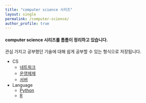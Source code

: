 ```yaml
---
title: "computer science 시리즈"
layout: single
permalink: /computer-science/
author_profile: true
---  
```

#### computer science 시리즈를 틈틈이 정리하고 있습니다.  
관심 가지고 공부했던 기술에 대해 쉽게 공부할 수 있는 형식으로 저장됩니다.

- CS
  - [네트워크](/cs/cs_network_1)
  - [운영체제](/cs/cs_os_1)
  - [서버](/cs/cs_server_1)
- Language
  - [Python](/cs/cs_python_1)
  - [R](/cs/cs_R_1)

